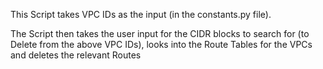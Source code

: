 This Script takes VPC IDs as the input (in the constants.py file).

The Script then takes the user input for the CIDR blocks to search for (to Delete from the above VPC IDs), looks into the Route Tables for the VPCs and deletes the relevant Routes
